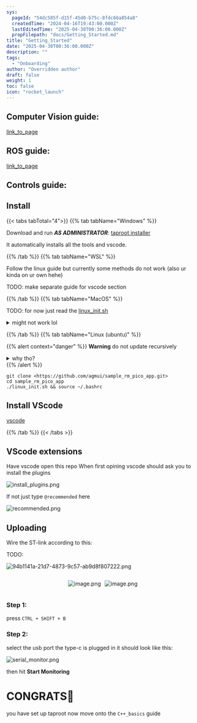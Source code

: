 ```yaml
---
sys:
  pageId: "54dc585f-d15f-45d0-b75c-8fdc66a854a8"
  createdTime: "2024-04-16T19:43:00.000Z"
  lastEditedTime: "2025-04-30T00:36:00.000Z"
  propFilepath: "docs/Getting_Started.md"
title: "Getting_Started"
date: "2025-04-30T00:36:00.000Z"
description: ""
tags:
  - "Onboarding"
author: "Overridden author"
draft: false
weight: 1
toc: false
icon: "rocket_launch"
---
```


## Computer Vision guide:

[link_to_page](86d45bc0-388b-4d26-8848-44f255f73d0e)

## ROS guide:

[link_to_page](3c76c1de-ec8f-46d6-8b0a-294005edc2d5)

## Controls guide:

## Install

{{< tabs tabTotal="4">}}
{{% tab tabName="Windows" %}}

Download and run _**AS ADMINISTRATOR**_: [taproot installer](https://github.com/Thornbots/TeachingFreshies/releases/tag/1.0)

It automatically installs all the tools and vscode.

{{% /tab %}}
{{% tab tabName="WSL" %}}

Follow the linux guide but currently some methods do not work (also ur kinda on ur own hehe)

TODO: make separate guide for vscode section

{{% /tab %}}
{{% tab tabName="MacOS" %}}

TODO: for now just read the [linux_init.sh](https://github.com/agmui/sample_rm_pico_app/blob/main/linux_init.sh)

<details>
<summary>might not work lol</summary>

`brew install libusb pkg-config`

Next install: [vscode](https://code.visualstudio.com/Download)

</details>

{{% /tab %}}
{{% tab tabName="Linux (ubuntu)" %}}

{{% alert context="danger" %}}
**Warning** do not update recursively
<details>
<summary>why tho?</summary>
There are some submodules that may go on for a while (like tinyusb) and I highly
recommend you don't need to get them.
If you want to see what submodules I update just look in `linux_init.sh`
</details>
{{% /alert %}}

```shell
git clone <https://github.com/agmui/sample_rm_pico_app.git>
cd sample_rm_pico_app
./linux_init.sh && source ~/.bashrc
```

## Install VScode

[vscode](https://code.visualstudio.com/Download)

{{% /tab %}}
{{< /tabs >}}

## VScode extensions

Have vscode open this repo
When first opining vscode should ask you to install the plugins

![install_plugins.png](https://prod-files-secure.s3.us-west-2.amazonaws.com/d518164a-d88e-44d1-a4ee-3adb3bd8bce0/89bd30f0-1825-4e77-867b-0a41ce370880/install_plugins.png?X-Amz-Algorithm=AWS4-HMAC-SHA256&X-Amz-Content-Sha256=UNSIGNED-PAYLOAD&X-Amz-Credential=ASIAZI2LB466QIRUOUQ5%2F20250506%2Fus-west-2%2Fs3%2Faws4_request&X-Amz-Date=20250506T161021Z&X-Amz-Expires=3600&X-Amz-Security-Token=IQoJb3JpZ2luX2VjEKD%2F%2F%2F%2F%2F%2F%2F%2F%2F%2FwEaCXVzLXdlc3QtMiJHMEUCIAfNz8fLR4XbcMNcXqBhcdUTj8izlDKYlhDIdhJHXxmAAiEA2yMg9yKyenxBninkKW2lK91Dcr9mQTNUMIpbE8zIlJ0q%2FwMISRAAGgw2Mzc0MjMxODM4MDUiDCxTw6zTG0SLVDSuyyrcA1j8NGP7CkmUrwUBYZSNcZRAnL%2BFqRLetZxU3mo0E5jIzgPWWl3J0%2BaVtCdMMFQrS54RrQ0kesDOstUGTIEvHgER%2FnuN401OBVjLzU%2F6Rp%2BGlWX9mvB5oKWLpOgBp2%2F%2BBD%2FCb2uU9TJ53y0tY2t3kRm7l5zgnHIg2AXxcykFUBFTYxJ4IkL0wHzNt82lt4Sg%2B870lmgqVvcZrQbHAFGqV2ICyjtL0Pu40i6zNzCrxXrK1fk4ziv7doTpy2m6RBZyXQPmeoMbzOKpqmk17380sOdPYNINKa9r9OqkpbATzdJe1q8QtO42DapVRyiHN%2BmeMPyvSVJw4d4O84c2aam9KQt00L7iT3UoOZp3pD2DC%2FFea26rT0NO3xkHaUDn4dAXh6k%2F0GnTtPMcrmbC145TWpn4keab9%2BKUPw8dHgVigEH%2Fdqubf2AXcxfFFuK71g6GFcKI%2FcFlXBbNIewPyJMqLC%2FxDBkY%2BzJkOhJvO52uUNnhmoQNAFsLaV8EYoVqwi%2FXw9E3HwMQpgkZoF63cwtYqMGXnK6a8khEfoHlUIud1khLMFYloAteIvZI9vAxrk0OyQCb477vFdP1EBFzE9a69zIQTppmuyauUFddfwHGhnYI7ER7Wq8b64ADTbxVMOfm6MAGOqUBDDV8C7E2Dw9lA5eCB7uhIxLeYytHNZl23eJkSkblVFQXZFJCF2xXcWVCFHNsShIhq2Y9qN%2BGMjPBHHJl8m23jl3udc0xdT3VPrIBszSwUi%2Bv0u%2Fo%2F6vjw7mJ%2B2b2ltJjAgr8XMCrtQ7Co6rXvOBwaZnIWWoltvD6AqkJ%2Ff6gUd1iwCh8zogAkTYu2lQifBoTJhX6ZAVAqAYlFnLUti7vQEE1y0ss&X-Amz-Signature=ccd78523da9d15d2d90c6560e2d59b5bccaf5235ff8d10b63d14a067298cb5f4&X-Amz-SignedHeaders=host&x-id=GetObject)

If not just type `@recommended` here  

![recommended.png](https://prod-files-secure.s3.us-west-2.amazonaws.com/d518164a-d88e-44d1-a4ee-3adb3bd8bce0/61e661e9-5d85-4dfc-be0d-8d2097a5e793/recommended.png?X-Amz-Algorithm=AWS4-HMAC-SHA256&X-Amz-Content-Sha256=UNSIGNED-PAYLOAD&X-Amz-Credential=ASIAZI2LB466QIRUOUQ5%2F20250506%2Fus-west-2%2Fs3%2Faws4_request&X-Amz-Date=20250506T161021Z&X-Amz-Expires=3600&X-Amz-Security-Token=IQoJb3JpZ2luX2VjEKD%2F%2F%2F%2F%2F%2F%2F%2F%2F%2FwEaCXVzLXdlc3QtMiJHMEUCIAfNz8fLR4XbcMNcXqBhcdUTj8izlDKYlhDIdhJHXxmAAiEA2yMg9yKyenxBninkKW2lK91Dcr9mQTNUMIpbE8zIlJ0q%2FwMISRAAGgw2Mzc0MjMxODM4MDUiDCxTw6zTG0SLVDSuyyrcA1j8NGP7CkmUrwUBYZSNcZRAnL%2BFqRLetZxU3mo0E5jIzgPWWl3J0%2BaVtCdMMFQrS54RrQ0kesDOstUGTIEvHgER%2FnuN401OBVjLzU%2F6Rp%2BGlWX9mvB5oKWLpOgBp2%2F%2BBD%2FCb2uU9TJ53y0tY2t3kRm7l5zgnHIg2AXxcykFUBFTYxJ4IkL0wHzNt82lt4Sg%2B870lmgqVvcZrQbHAFGqV2ICyjtL0Pu40i6zNzCrxXrK1fk4ziv7doTpy2m6RBZyXQPmeoMbzOKpqmk17380sOdPYNINKa9r9OqkpbATzdJe1q8QtO42DapVRyiHN%2BmeMPyvSVJw4d4O84c2aam9KQt00L7iT3UoOZp3pD2DC%2FFea26rT0NO3xkHaUDn4dAXh6k%2F0GnTtPMcrmbC145TWpn4keab9%2BKUPw8dHgVigEH%2Fdqubf2AXcxfFFuK71g6GFcKI%2FcFlXBbNIewPyJMqLC%2FxDBkY%2BzJkOhJvO52uUNnhmoQNAFsLaV8EYoVqwi%2FXw9E3HwMQpgkZoF63cwtYqMGXnK6a8khEfoHlUIud1khLMFYloAteIvZI9vAxrk0OyQCb477vFdP1EBFzE9a69zIQTppmuyauUFddfwHGhnYI7ER7Wq8b64ADTbxVMOfm6MAGOqUBDDV8C7E2Dw9lA5eCB7uhIxLeYytHNZl23eJkSkblVFQXZFJCF2xXcWVCFHNsShIhq2Y9qN%2BGMjPBHHJl8m23jl3udc0xdT3VPrIBszSwUi%2Bv0u%2Fo%2F6vjw7mJ%2B2b2ltJjAgr8XMCrtQ7Co6rXvOBwaZnIWWoltvD6AqkJ%2Ff6gUd1iwCh8zogAkTYu2lQifBoTJhX6ZAVAqAYlFnLUti7vQEE1y0ss&X-Amz-Signature=ce20a8304a15831b373eebaa65b8445f25cfc6ac6fdd60b0da7562e1eba4d82b&X-Amz-SignedHeaders=host&x-id=GetObject)

## Uploading

Wire the ST-link according to this:

TODO:

![94b1141a-21d7-4873-9c57-ab9d8f807222.png](https://prod-files-secure.s3.us-west-2.amazonaws.com/d518164a-d88e-44d1-a4ee-3adb3bd8bce0/e5fad17d-ab82-4300-9f4c-505ab4b1202c/94b1141a-21d7-4873-9c57-ab9d8f807222.png?X-Amz-Algorithm=AWS4-HMAC-SHA256&X-Amz-Content-Sha256=UNSIGNED-PAYLOAD&X-Amz-Credential=ASIAZI2LB466QIRUOUQ5%2F20250506%2Fus-west-2%2Fs3%2Faws4_request&X-Amz-Date=20250506T161021Z&X-Amz-Expires=3600&X-Amz-Security-Token=IQoJb3JpZ2luX2VjEKD%2F%2F%2F%2F%2F%2F%2F%2F%2F%2FwEaCXVzLXdlc3QtMiJHMEUCIAfNz8fLR4XbcMNcXqBhcdUTj8izlDKYlhDIdhJHXxmAAiEA2yMg9yKyenxBninkKW2lK91Dcr9mQTNUMIpbE8zIlJ0q%2FwMISRAAGgw2Mzc0MjMxODM4MDUiDCxTw6zTG0SLVDSuyyrcA1j8NGP7CkmUrwUBYZSNcZRAnL%2BFqRLetZxU3mo0E5jIzgPWWl3J0%2BaVtCdMMFQrS54RrQ0kesDOstUGTIEvHgER%2FnuN401OBVjLzU%2F6Rp%2BGlWX9mvB5oKWLpOgBp2%2F%2BBD%2FCb2uU9TJ53y0tY2t3kRm7l5zgnHIg2AXxcykFUBFTYxJ4IkL0wHzNt82lt4Sg%2B870lmgqVvcZrQbHAFGqV2ICyjtL0Pu40i6zNzCrxXrK1fk4ziv7doTpy2m6RBZyXQPmeoMbzOKpqmk17380sOdPYNINKa9r9OqkpbATzdJe1q8QtO42DapVRyiHN%2BmeMPyvSVJw4d4O84c2aam9KQt00L7iT3UoOZp3pD2DC%2FFea26rT0NO3xkHaUDn4dAXh6k%2F0GnTtPMcrmbC145TWpn4keab9%2BKUPw8dHgVigEH%2Fdqubf2AXcxfFFuK71g6GFcKI%2FcFlXBbNIewPyJMqLC%2FxDBkY%2BzJkOhJvO52uUNnhmoQNAFsLaV8EYoVqwi%2FXw9E3HwMQpgkZoF63cwtYqMGXnK6a8khEfoHlUIud1khLMFYloAteIvZI9vAxrk0OyQCb477vFdP1EBFzE9a69zIQTppmuyauUFddfwHGhnYI7ER7Wq8b64ADTbxVMOfm6MAGOqUBDDV8C7E2Dw9lA5eCB7uhIxLeYytHNZl23eJkSkblVFQXZFJCF2xXcWVCFHNsShIhq2Y9qN%2BGMjPBHHJl8m23jl3udc0xdT3VPrIBszSwUi%2Bv0u%2Fo%2F6vjw7mJ%2B2b2ltJjAgr8XMCrtQ7Co6rXvOBwaZnIWWoltvD6AqkJ%2Ff6gUd1iwCh8zogAkTYu2lQifBoTJhX6ZAVAqAYlFnLUti7vQEE1y0ss&X-Amz-Signature=ef6838b4ddf9ee6388edbdac5240fdcce7c7601b53f1d596274c4ef0f7ecf611&X-Amz-SignedHeaders=host&x-id=GetObject)

<div style="display: flex;flex-direction: row; column-gap:10px; max-width: 630px;justify-content: center;">
<div>

![image.png](https://prod-files-secure.s3.us-west-2.amazonaws.com/d518164a-d88e-44d1-a4ee-3adb3bd8bce0/210ecb78-1116-4d7b-b9b7-2292f66fa2c2/image.png?X-Amz-Algorithm=AWS4-HMAC-SHA256&X-Amz-Content-Sha256=UNSIGNED-PAYLOAD&X-Amz-Credential=ASIAZI2LB4665W6GKEWD%2F20250506%2Fus-west-2%2Fs3%2Faws4_request&X-Amz-Date=20250506T161033Z&X-Amz-Expires=3600&X-Amz-Security-Token=IQoJb3JpZ2luX2VjEKD%2F%2F%2F%2F%2F%2F%2F%2F%2F%2FwEaCXVzLXdlc3QtMiJGMEQCIB1kLD5Jo6rtM0sCChHlILB43I7Aw0tF4pit3EugqjKkAiAcS%2BaSBa0MqdbnljmTm7fNrmZpE826JMFGhASIz2O7Oyr%2FAwhJEAAaDDYzNzQyMzE4MzgwNSIMynpyv0IO9cqAm1cbKtwDhVPluHQ7NUyT3rXacqXEvoHcR6Rdvsf3OTmtPr0EaOLjdd5r6%2BTBG0c3FioPg5CmaEcEMYF7dYK9wD%2FD%2BGG3LCF7IhjpHT%2FcmYuwaPLSDS6cYu1ZPGi27v%2BVDXwX7eu4yfsw1AqbkN6SaH7LvJOQNKMh390oZ4elUKTK1R1%2F07ekI3j1Uvm%2BDDQBUVFAB35VKYjh4%2FlUO6jmmawTjeDSM8ezcwLoPUK%2F0FzCyWh14tKkPYnquif%2FtZ9RUSW3l5OadHEPuAlGg3O3BkETz1Ihl7vSbgAvq0Ok8Q9bcBIeBkG3DchNz5YNmINju3tRUaz5ZiOaIJDizH%2Fga1CXottczDxNcujY4tDRuthhwx4V60OuwZn5ww9yvr23MWjfQCjPXUxjnxr3G8Za%2FKvjoqjZr237FE4fOXoCVTtxWm0psYM0Xltm3E58e%2BMuEbW07e06FMs2L85WtrN9fidjP0W6oPN0Xj1ONLm1bjP85Dsd3xZxbfUlNCpJGxQtTHPCJ0SGFU%2BABiXKMZwAMxbpwbfliRomuRt1Pwej8f9T78YeEhNG66LV815Nlq0TCZ%2BUdTZmkef9xMoYn1Bi4ybB0IiMFURYMXNuhePLM73HT6H5JcILWCjx5V4Z0hLdGfEw5ebowAY6pgHR04SKLz9DQn7zDLnYX2fN7TyPJ04xVZYhY%2FE3L1zWAuJYN%2FlY07nRBHNldgOrGyCeLINlYvE9yQUxw9NbvYrOnN43lHuxVfvTVv1gbWBgbgzt6k3XpauulAiDoqtV6EVI4xEaByM4a43cx3jTw83Yup%2BlIlGz8wgrB55zw79iu2zJqGjoN1bxhcqOs26jqYXYwt93Xdp9klLokJKzsEADukmESBQ%2B&X-Amz-Signature=5a7f9b4a794e1e2b6052a78edd68a2b69b88f33a4d84281dbae3a520c37b82b8&X-Amz-SignedHeaders=host&x-id=GetObject)

</div>
<div>

![image.png](https://prod-files-secure.s3.us-west-2.amazonaws.com/d518164a-d88e-44d1-a4ee-3adb3bd8bce0/33a0fd0f-8ca6-4a86-8e09-26e95ded1fff/image.png?X-Amz-Algorithm=AWS4-HMAC-SHA256&X-Amz-Content-Sha256=UNSIGNED-PAYLOAD&X-Amz-Credential=ASIAZI2LB46662C6R6CX%2F20250506%2Fus-west-2%2Fs3%2Faws4_request&X-Amz-Date=20250506T161033Z&X-Amz-Expires=3600&X-Amz-Security-Token=IQoJb3JpZ2luX2VjEKD%2F%2F%2F%2F%2F%2F%2F%2F%2F%2FwEaCXVzLXdlc3QtMiJGMEQCICcuZybCNnC18J2jKnrv6EvfM%2FFM1hiIgzCXarsB12CgAiBwW3AbSu7VDWDaiXbEqeE%2BNUzheu6IZPsza8SPlV4YySr%2FAwhJEAAaDDYzNzQyMzE4MzgwNSIMXcNcFifE%2BnA%2BE9yEKtwDQSKIkgseKa9V2JkP%2F6PUAADPsmbmeIN3P0WWDF4b7l3Hq0CGlhd4IqeciBVJDArB%2F1paU5XpjW8l4ahNnAPhop44sPyskIXhJx9hSF6%2BwyPhF2JwtUGOU00%2BUljABiK8qfClraeY8uogTEVicxadNSCs2QEr00FaU0QA77QhzwGxITH4t%2F0A1pjDt9DZPeiM%2FJpZksWrMc9%2BHhbYQp08RnqL2PoIaASWJFAdjAVWcddx5BhSjQTe0KQ4K2tJhnffsprB2bVHWTTaADl2UJyfSeg1zphQZIcNnaASKW%2F9iPte5f%2Fy6YyFYak8z3w71iZvJpHX%2FK7pgng9uGoD2gqFWCwCdRuhK7bMjzqlZ9JP7jv8g6la71EM4i1ElEy2iWP3HAcxKhk8YpVo6fDBsVBvIpjWQZiEAyU6T14F%2BzvAfVthhjnjCxG58%2FE3GAPaJGFDXfv5GCtU4B%2F0YOemcoxtI5eej7Jq8ljN9Nh2dV2Fsr9iFINfZ%2BnvIBc8lhv7loc45gyePuQsq9fIVtmAKED4pOM81TlKsKRSXoSivUVPnzkVeSWzOBK18ZZqd3IEw6V0MlnZz0khOgew3LZSJ7k8WoHere7ohypuA1C4CiyG5OsPQNJYH8o0WBAeKkswkufowAY6pgH4jxQZ7ZGWfRuaYioH9NpOjjmTTboeLR2c5AzecUsVIeXnD%2F%2FTLkBHvqO%2FJodPF7JP7nNhyZaoNCgaH7OgotJlxZFKkwberKARgFEnHyvKawS3bV0LelRMGApuD0hV4CMLoLEoNFin8UKaNqsEZ37kPtpOhAglSMP%2FDCZKOBxrA2V8GCqSuCV7sEn3%2FLgzkyJogcEk1X3%2FhH9mEJMMKOhRoojkp8MY&X-Amz-Signature=9a278f166aad8044d6d8456ca59a17c8c0dcd87f0debfd4a6b5bb35e3ca2da87&X-Amz-SignedHeaders=host&x-id=GetObject)

</div>
</div>

### Step 1:

press `CTRL + SHIFT + B`

### Step 2:

select the usb port the type-c is plugged in it should look like this:

![serial_monitor.png](https://prod-files-secure.s3.us-west-2.amazonaws.com/d518164a-d88e-44d1-a4ee-3adb3bd8bce0/f03f4774-05d4-4393-b6a0-d5efb6d315ab/serial_monitor.png?X-Amz-Algorithm=AWS4-HMAC-SHA256&X-Amz-Content-Sha256=UNSIGNED-PAYLOAD&X-Amz-Credential=ASIAZI2LB466QIRUOUQ5%2F20250506%2Fus-west-2%2Fs3%2Faws4_request&X-Amz-Date=20250506T161021Z&X-Amz-Expires=3600&X-Amz-Security-Token=IQoJb3JpZ2luX2VjEKD%2F%2F%2F%2F%2F%2F%2F%2F%2F%2FwEaCXVzLXdlc3QtMiJHMEUCIAfNz8fLR4XbcMNcXqBhcdUTj8izlDKYlhDIdhJHXxmAAiEA2yMg9yKyenxBninkKW2lK91Dcr9mQTNUMIpbE8zIlJ0q%2FwMISRAAGgw2Mzc0MjMxODM4MDUiDCxTw6zTG0SLVDSuyyrcA1j8NGP7CkmUrwUBYZSNcZRAnL%2BFqRLetZxU3mo0E5jIzgPWWl3J0%2BaVtCdMMFQrS54RrQ0kesDOstUGTIEvHgER%2FnuN401OBVjLzU%2F6Rp%2BGlWX9mvB5oKWLpOgBp2%2F%2BBD%2FCb2uU9TJ53y0tY2t3kRm7l5zgnHIg2AXxcykFUBFTYxJ4IkL0wHzNt82lt4Sg%2B870lmgqVvcZrQbHAFGqV2ICyjtL0Pu40i6zNzCrxXrK1fk4ziv7doTpy2m6RBZyXQPmeoMbzOKpqmk17380sOdPYNINKa9r9OqkpbATzdJe1q8QtO42DapVRyiHN%2BmeMPyvSVJw4d4O84c2aam9KQt00L7iT3UoOZp3pD2DC%2FFea26rT0NO3xkHaUDn4dAXh6k%2F0GnTtPMcrmbC145TWpn4keab9%2BKUPw8dHgVigEH%2Fdqubf2AXcxfFFuK71g6GFcKI%2FcFlXBbNIewPyJMqLC%2FxDBkY%2BzJkOhJvO52uUNnhmoQNAFsLaV8EYoVqwi%2FXw9E3HwMQpgkZoF63cwtYqMGXnK6a8khEfoHlUIud1khLMFYloAteIvZI9vAxrk0OyQCb477vFdP1EBFzE9a69zIQTppmuyauUFddfwHGhnYI7ER7Wq8b64ADTbxVMOfm6MAGOqUBDDV8C7E2Dw9lA5eCB7uhIxLeYytHNZl23eJkSkblVFQXZFJCF2xXcWVCFHNsShIhq2Y9qN%2BGMjPBHHJl8m23jl3udc0xdT3VPrIBszSwUi%2Bv0u%2Fo%2F6vjw7mJ%2B2b2ltJjAgr8XMCrtQ7Co6rXvOBwaZnIWWoltvD6AqkJ%2Ff6gUd1iwCh8zogAkTYu2lQifBoTJhX6ZAVAqAYlFnLUti7vQEE1y0ss&X-Amz-Signature=35790f4c9883ef3b0dd80095f64d2bdbaaa61fc54f2fd175ce26f1ed26f396c9&X-Amz-SignedHeaders=host&x-id=GetObject)

then hit **Start Monitoring**

# CONGRATS🎉

you have set up taproot now move onto the `C++_basics` guide
